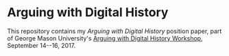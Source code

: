 # Arguing with Digital History

This repository contains my *Arguing with Digital History* position paper, part of George Mason University's [Arguing with Digital History Workshop](https://rrchnm.org/news/arguing-with-digital-history-workshop-to-address-a-central-problem-in-digital-history/), September 14--16, 2017.
